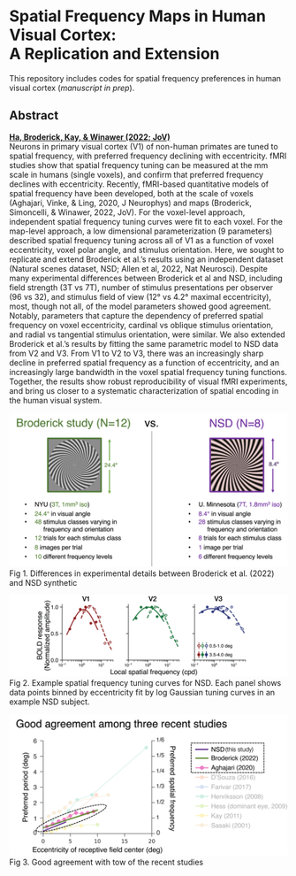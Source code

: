 # Spatial Frequency Maps in Human Visual Cortex: </br>A Replication and Extension


This repository includes codes for spatial frequency preferences in human  visual cortex (*manuscript in prep*).  

## Abstract
**[Ha, Broderick, Kay, & Winawer (2022; JoV)](https://jov.arvojournals.org/article.aspx?articleid=2792643)** </br>
Neurons in primary visual cortex (V1) of non-human primates are tuned to spatial frequency, with preferred frequency declining with eccentricity. fMRI studies show that spatial frequency tuning can be measured at the mm scale in humans (single voxels), and confirm that preferred frequency declines with eccentricity. Recently, fMRI-based quantitative models of spatial frequency have been developed, both at the scale of voxels (Aghajari, Vinke, & Ling, 2020, J Neurophys) and maps (Broderick, Simoncelli, & Winawer, 2022, JoV). For the voxel-level approach, independent spatial frequency tuning curves were fit to each voxel. For the map-level approach, a low dimensional parameterization (9 parameters) described spatial frequency tuning across all of V1 as a function of voxel eccentricity, voxel polar angle, and stimulus orientation. Here, we sought to replicate and extend Broderick et al.’s results using an independent dataset (Natural scenes dataset, NSD; Allen et al, 2022, Nat Neurosci). Despite many experimental differences between Broderick et al and NSD, including field strength (3T vs 7T), number of stimulus presentations per observer (96 vs 32), and stimulus field of view (12° vs 4.2° maximal eccentricity), most, though not all, of the model parameters showed good agreement. Notably, parameters that capture the dependency of preferred spatial frequency on voxel eccentricity, cardinal vs oblique stimulus orientation, and radial vs tangential stimulus orientation, were similar. We also extended Broderick et al.’s results by fitting the same parametric model to NSD data from V2 and V3. From V1 to V2 to V3, there was an increasingly sharp decline in preferred spatial frequency as a function of eccentricity, and an increasingly large bandwidth in the voxel spatial frequency tuning functions. Together, the results show robust reproducibility of visual fMRI experiments, and bring us closer to a systematic characterization of spatial encoding in the human visual system.



![Experimental design](example/sf-expdesign.png)  
Fig 1. Differences in experimental details between Broderick et al. (2022) and NSD synthetic 

![tuning](example/sf-fig3.png)  
Fig 2. Example spatial frequency tuning curves for NSD. Each panel shows data points binned by eccentricity fit by log Gaussian tuning curves in an example NSD subject.

![Main result](example/sf-results.png)  
Fig 3. Good agreement with tow of the recent studies 